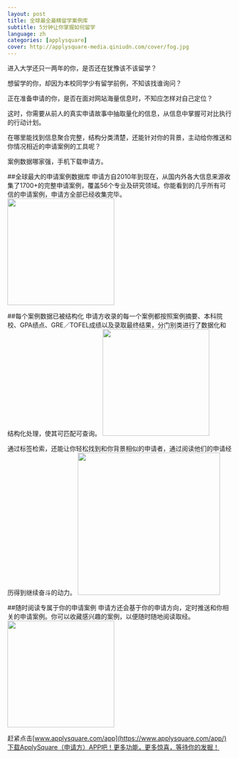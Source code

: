 ```yaml
---
layout: post
title: 全球最全最精留学案例库
subtitle: 5分钟让你掌握如何留学
language: zh
categories: [applysquare]
cover: http://applysquare-media.qiniudn.com/cover/fog.jpg
---
```

进入大学还只一两年的你，是否还在犹豫该不该留学？

想留学的你，却因为本校同学少有留学前例，不知该找谁询问？

正在准备申请的你，是否在面对网站海量信息时，不知应怎样对自己定位？

这时，你需要从前人的真实申请故事中抽取量化的信息，从信息中掌握可对比执行的行动计划。

在哪里能找到信息聚合完整，结构分类清楚，还能针对你的背景，主动给你推送和你情况相近的申请案例的工具呢？

案例数据哪家强，手机下载申请方。

##全球最大的申请案例数据库
申请方自2010年到现在，从国内外各大信息来源收集了1700+的完整申请案例，覆盖56个专业及研究领域。你能看到的几乎所有可信的申请案例，申请方全部已经收集完毕。
<img src="http://applysquare-media.qiniudn.com/2014/11/case/1.jpg" width="240px" height="auto" />

##每个案例数据已被结构化
申请方收录的每一个案例都按照案例摘要、本科院校、GPA绩点、GRE／TOFEL成绩以及录取最终结果，分门别类进行了数据化和结构化处理，使其可匹配可查询。
<img src="http://applysquare-media.qiniudn.com/2014/11/case/2.jpg" width="240px" height="auto" />

通过标签检索，还能让你轻松找到和你背景相似的申请者，通过阅读他们的申请经历得到继续奋斗的动力。
<img src="http://applysquare-media.qiniudn.com/2014/11/case/3.jpg" width="320px" height="auto" />

##随时阅读专属于你的申请案例
申请方还会基于你的申请方向，定时推送和你相关的申请案例。你可以收藏感兴趣的案例，以便随时随地阅读取经。
<img src="http://applysquare-media.qiniudn.com/2014/11/case/4.jpg" width="240px" height="auto" />

赶紧点击[www.applysquare.com/app](https://www.applysquare.com/app/)下载ApplySquare（申请方）APP吧！更多功能，更多惊喜，等待你的发掘！